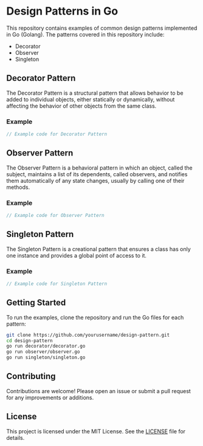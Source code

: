 # Design Patterns in Go

This repository contains examples of common design patterns implemented in Go (Golang). The patterns covered in this repository include:

- Decorator
- Observer
- Singleton

## Decorator Pattern

The Decorator Pattern is a structural pattern that allows behavior to be added to individual objects, either statically or dynamically, without affecting the behavior of other objects from the same class.

### Example

```go
// Example code for Decorator Pattern
```

## Observer Pattern

The Observer Pattern is a behavioral pattern in which an object, called the subject, maintains a list of its dependents, called observers, and notifies them automatically of any state changes, usually by calling one of their methods.

### Example

```go
// Example code for Observer Pattern
```

## Singleton Pattern

The Singleton Pattern is a creational pattern that ensures a class has only one instance and provides a global point of access to it.

### Example

```go
// Example code for Singleton Pattern
```

## Getting Started

To run the examples, clone the repository and run the Go files for each pattern:

```sh
git clone https://github.com/yourusername/design-pattern.git
cd design-pattern
go run decorator/decorator.go
go run observer/observer.go
go run singleton/singleton.go
```

## Contributing

Contributions are welcome! Please open an issue or submit a pull request for any improvements or additions.

## License

This project is licensed under the MIT License. See the [LICENSE](LICENSE) file for details.